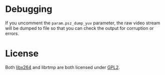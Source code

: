 Debugging
======

If you uncomment the `param.psz_dump_yuv` parameter, the raw video stream will be dumped to file so that
you can check the output for corruption or errors.

License
======

Both [libx264][1] and librtmp are both licensed under [GPL2][2].

[1]: http://www.videolan.org/developers/x264.html
[2]: http://www.gnu.org/licenses/gpl-2.0.html